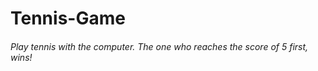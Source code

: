 # Tennis-Game

###### Play tennis with the computer. The one who reaches the score of 5 first, wins!

